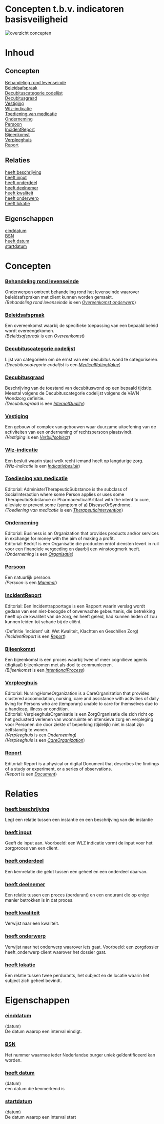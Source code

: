 # Concepten t.b.v. indicatoren basisveiligheid
![overzicht concepten](Gegevenselementen_basisveiligheid.jpg "Overzicht")
# Inhoud  
## Concepten  
[Behandeling rond levenseinde](#Behandeling-rond-levenseinde)  
[Beleidsafspraak](#Beleidsafspraak)  
[Decubituscategorie codelijst](#Decubituscategorie-codelijst)  
[Decubitusgraad](#Decubitusgraad)  
[Vestiging](#Vestiging)  
[Wlz-indicatie](#Wlz-indicatie)  
[Toediening van medicatie](#Toediening-van-medicatie)  
[Onderneming](#Onderneming)  
[Persoon](#Persoon)  
[IncidentReport](#IncidentReport)  
[Bijeenkomst](#Bijeenkomst)  
[Verpleeghuis](#Verpleeghuis)  
[Report](#Report)  
## Relaties  
[heeft beschrijving](#heeft-beschrijving)  
[heeft input](#heeft-input)  
[heeft onderdeel](#heeft-onderdeel)  
[heeft deelnemer](#heeft-deelnemer)  
[heeft kwaliteit](#heeft-kwaliteit)  
[heeft onderwerp](#heeft-onderwerp)  
[heeft lokatie](#heeft-lokatie)  
## Eigenschappen  
[einddatum](#einddatum)  
[BSN](#BSN)  
[heeft datum](#heeft-datum)  
[startdatum](#startdatum)  
# Concepten
### [Behandeling rond levenseinde](https://mnieuwland.github.io/kik/#BehandelingRondLevenseinde)  
Onderwerpen omtrent behandeling rond het levenseinde waarover beleidsafspraken met client kunnen worden gemaakt.  
_(Behandeling rond levenseinde_ is een _[Overeenkomst onderwerp](https://mnieuwland.github.io/kik/#AgreementSubject)_)  
### [Beleidsafspraak](https://mnieuwland.github.io/kik/#BeleidsAfspraak)  
Een overeenkomst waarbij de specifieke toepassing van een bepaald beleid wordt overeengekomen.  
_(Beleidsafspraak_ is een _[Overeenkomst](http://www.zinl.nl/ontologies/VPH-domain-ontology#Agreement)_)  
### [Decubituscategorie codelijst](https://mnieuwland.github.io/kik/#DecubitusCategorieCodelijst)  
Lijst van categorieën om de ernst van een decubitus wond te categoriseren.  
_(Decubituscategorie codelijst_ is een _[MedicalRatingValue](http://www.zinl.nl/ontologies/VPH-domain-ontology#MedicalRatingValue)_)  
### [Decubitusgraad](https://mnieuwland.github.io/kik/#DecubitusGraad)  
Beschrijving van de toestand van decubituswond op een bepaald tijdstip.
Meestal volgens de Decubituscategorie codelijst volgens de V&VN Wondzorg definitie.  
_(Decubitusgraad_ is een _[InternalQuality](http://www.zinl.nl/ontologies/VPH-domain-ontology#InternalQuality)_)  
### [Vestiging](https://mnieuwland.github.io/kik/#Vestiging)  
Een gebouw of complex van gebouwen waar duurzame uitoefening van de activiteiten van een onderneming of rechtspersoon plaatsvindt.  
_(Vestiging_ is een _[Verblijfsobject](https://mnieuwland.github.io/kik/#Verblijfsobject)_)  
### [Wlz-indicatie](https://mnieuwland.github.io/kik/#WlzIndicatie)  
Een besluit waarin staat welk recht iemand heeft op langdurige zorg.  
_(Wlz-indicatie_ is een _[Indicatiebesluit](https://mnieuwland.github.io/kik/#IndicatieBesluit)_)  
### [Toediening van medicatie](http://www.zinl.nl/ontologies/VPH-domain-ontology#AdministerTherapeuticSubstance)  
Editorial: AdministerTherapeuticSubstance is the subclass of SocialInteraction where some Person applies or uses some TherapeuticSubstance or PharmaceuticalArtifact with the intent to cure, alleviate or prevent some (symptom of a) DiseaseOrSyndrome.  
_(Toediening van medicatie_ is een _[TherapeuticIntervention](http://www.zinl.nl/ontologies/VPH-domain-ontology#TherapeuticIntervention)_)  
### [Onderneming](http://www.zinl.nl/ontologies/VPH-domain-ontology#Business)  
Editorial: Business is an Organization that provides products and/or services in exchange for money with the aim of making a profit.  
Editorial: Bedrijf is een Organisatie die producten en/of diensten levert in ruil voor een financiele vergoeding en daarbij een winstoogmerk heeft.  
_(Onderneming_ is een _[Organisatie](http://www.zinl.nl/ontologies/VPH-domain-ontology#Organization)_)  
### [Persoon](http://www.zinl.nl/ontologies/VPH-domain-ontology#Human)  
Een natuurlijk persoon.  
_(Persoon_ is een _[Mammal](http://www.zinl.nl/ontologies/VPH-domain-ontology#Mammal)_)  
### [IncidentReport](http://www.zinl.nl/ontologies/VPH-domain-ontology#IncidentReport)  
Editorial: Een Incidentrapportage is een Rapport waarin verslag wordt gedaan van een niet-beoogde of onverwachte gebeurtenis, die betrekking heeft op de kwaliteit van de zorg, en heeft geleid, had kunnen leiden of zou kunnen leiden tot schade bij de cliënt.

(Definitie 'incident' uit: Wet Kwaliteit, Klachten en Geschillen Zorg)  
_(IncidentReport_ is een _[Report](http://www.zinl.nl/ontologies/VPH-domain-ontology#Report)_)  
### [Bijeenkomst](http://www.zinl.nl/ontologies/VPH-domain-ontology#Meeting)  
Een bijeenkomst is een proces waarbij twee of meer cognitieve agents (digitaal) bijeenkomen met als doel te communiceren.  
_(Bijeenkomst_ is een _[IntentionalProcess](http://www.zinl.nl/ontologies/VPH-domain-ontology#IntentionalProcess)_)  
### [Verpleeghuis](http://www.zinl.nl/ontologies/VPH-domain-ontology#NursingHomeOrganization)  
Editorial: NursingHomeOrganization is a CareOrganization that provides clustered accomodation, nursing, care and assistance with activities of daily living for Persons who are (temporary) unable to care for themselves due to a handicap, illness or condition.  
Editorial: VerpleeghuisOrganisatie is een ZorgOrganisatie die zich richt op het geclusterd verlenen van woonruimte en intensieve zorg en verpleging voor Personen die door ziekte of beperking (tijdelijk) niet in staat zijn zelfstandig te wonen.  
_(Verpleeghuis_ is een _[Onderneming](http://www.zinl.nl/ontologies/VPH-domain-ontology#Business)_)  
_(Verpleeghuis_ is een _[CareOrganization](http://www.zinl.nl/ontologies/VPH-domain-ontology#CareOrganization)_)  
### [Report](http://www.zinl.nl/ontologies/VPH-domain-ontology#Report)  
Editorial: Report is a physical or digital Document that describes the findings of a study or experiment, or a series of observations.  
_(Report_ is een _[Document](http://www.zinl.nl/ontologies/VPH-domain-ontology#Document)_)  

# Relaties
### [heeft beschrijving](https://mnieuwland.github.io/kik/#hasDescription)  
Legt een relatie tussen een instantie en een beschrijving van die instantie  
### [heeft input](https://mnieuwland.github.io/kik/#hasInput)  
Geeft de input aan. 
Voorbeeld: een WLZ indicatie vormt de input voor het zorgproces van een client.  
### [heeft onderdeel](https://mnieuwland.github.io/kik/#hasPart)  
Een kernrelatie die geldt tussen een geheel en een onderdeel daarvan.  
### [heeft deelnemer](https://mnieuwland.github.io/kik/#hasParticipant)  
Een relatie tussen een proces (perdurant) en een endurant die op enige manier betrokken is in dat proces.  
### [heeft kwaliteit](https://mnieuwland.github.io/kik/#hasQuality)  
Verwijst naar een kwaliteit.  
### [heeft onderwerp](https://mnieuwland.github.io/kik/#hasSubject)  
Verwijst naar het onderwerp waarover iets gaat. 
Voorbeeld: een zorgdossier heeft_onderwerp client waarover het dossier gaat.  
### [heeft lokatie](https://mnieuwland.github.io/kik/#locatedIn)  
Een relatie tussen twee perdurants, het subject en de locatie waarin het subject zich geheel bevindt.  

# Eigenschappen
### [einddatum](https://mnieuwland.github.io/kik/#eindDatum)  
(datum)  
De datum waarop een interval eindigt.  
### [BSN](https://mnieuwland.github.io/kik/#heeftBSN)  
Het nummer waarmee ieder Nederlandse burger uniek geïdentificeerd kan worden.  
### [heeft datum](https://mnieuwland.github.io/kik/#heeftDatum)  
(datum)  
een datum die kenmerkend is  
### [startdatum](https://mnieuwland.github.io/kik/#startDatum)  
(datum)  
De datum waarop een interval start  
